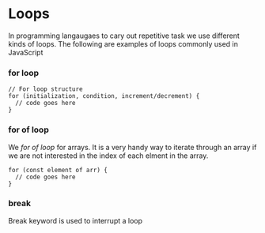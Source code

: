 # Loops
In programming langaugaes to cary out repetitive task we use different kinds of loops. The following are examples of loops commonly used in JavaScript

### for loop
```
// For loop structure
for (initialization, condition, increment/decrement) {
  // code goes here
}
```

### for of loop
We *for of loop* for arrays. It is a very handy way to iterate through an array if we are not interested in the index of each elment in the array.

```
for (const element of arr) {
  // code goes here
}
```

### break
Break keyword is used to interrupt a loop